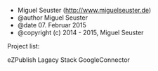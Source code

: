 * Miguel Seuster (http://www.miguelseuster.de)
* @author Miguel Seuster
* @date 07. Februar 2015
* @copyright (c) 2014 - 2015, Miguel Seuster

Project list:

eZPublish Lagacy Stack
GoogleConnector
